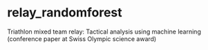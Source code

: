 # relay_randomforest
Triathlon mixed team relay: Tactical analysis using machine learning (conference paper at Swiss Olympic science award)
